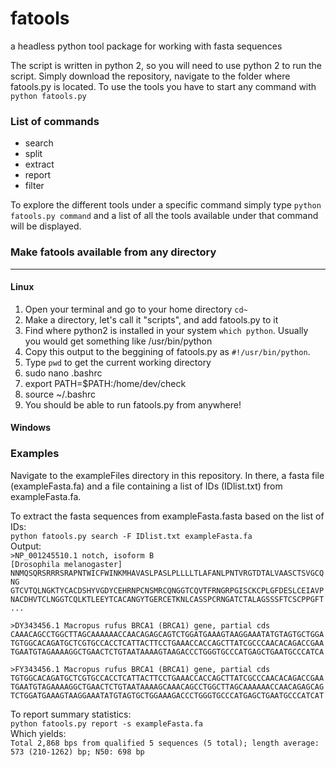 # fatools
a headless python tool package for working with fasta sequences

The script is written in python 2, so you will need to use python 2 to run the script.
Simply download the repository, navigate to the folder where fatools.py is located. To use the tools you have to start any command with 
`python fatools.py`

### List of commands
* search
* split
* extract
* report
* filter

To explore the different tools under a specific command simply type
`python fatools.py command` and a list of all the tools available under that command will be displayed.

### Make fatools available from any directory
---
#### Linux
1. Open your terminal and go to your home directory `cd~`
2. Make a directory, let's call it "scripts", and add fatools.py to it
3. Find where python2 is installed in your system `which python`. Usually you would get something like /usr/bin/python
4. Copy this output to the beggining of fatools.py as `#!/usr/bin/python`.
5. Type `pwd` to get the current working directory
6. sudo nano .bashrc
7. export PATH=$PATH:/home/dev/check
8. source ~/.bashrc
9. You should be able to run fatools.py from anywhere!

#### Windows


### Examples
Navigate to the exampleFiles directory in this repository. In there, a fasta file (exampleFasta.fa) and a file containing a list of IDs (IDlist.txt) from exampleFasta.fa.

To extract the fasta sequences from exampleFasta.fasta based on the list of IDs:</br>
`python fatools.py search -F IDlist.txt exampleFasta.fa` </br>
Output: </br>
<code>>NP_001245510.1 notch, isoform B [Drosophila melanogaster]
NNMQSQRSRRRSRAPNTWICFWINKMHAVASLPASLPLLLLTLAFANLPNTVRGTDTALVAASCTSVGCQNG
GTCVTQLNGKTYCACDSHYVGDYCEHRNPCNSMRCQNGGTCQVTFRNGRPGISCKCPLGFDESLCEIAVP
NACDHVTCLNGGTCQLKTLEEYTCACANGYTGERCETKNLCASSPCRNGATCTALAGSSSFTCSCPPGFT... </code>

<code>>DY343456.1 Macropus rufus BRCA1 (BRCA1) gene, partial cds
CAAACAGCCTGGCTTAGCAAAAAACCAACAGAGCAGTCTGGATGAAAGTAAGGAAATATGTAGTGCTGGA
TGTGGCACAGATGCTCGTGCCACCTCATTACTTCCTGAAACCACCAGCTTATCGCCCAACACAGACCGAA
TGAATGTAGAAAAGGCTGAACTCTGTAATAAAAGTAAGACCCTGGGTGCCCATGAGCTGAATGCCCATCA </code>

<code>>FY343456.1 Macropus rufus BRCA1 (BRCA1) gene, partial cds
TGTGGCACAGATGCTCGTGCCACCTCATTACTTCCTGAAACCACCAGCTTATCGCCCAACACAGACCGAA
TGAATGTAGAAAAGGCTGAACTCTGTAATAAAAGCAAACAGCCTGGCTTAGCAAAAAACCAACAGAGCAG
TCTGGATGAAAGTAAGGAAATATGTAGTGCTGGAAAGACCCTGGGTGCCCATGAGCTGAATGCCCATCAT </code>

To report summary statistics:</br>
`python fatools.py report -s exampleFasta.fa`</br>
Which yields:</br>
`Total 2,868 bps from qualified 5 sequences (5 total); length average: 573 (210-1262) bp; N50: 698 bp`



